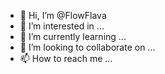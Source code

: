 - 👋 Hi, I’m @FlowFlava
- 👀 I’m interested in ...
- 🌱 I’m currently learning ...
- 💞️ I’m looking to collaborate on ...
- 📫 How to reach me ...

<!---
FlowFlava/FlowFlava is a ✨ special ✨ repository because its `README.md` (this file) appears on your GitHub profile.
You can click the Preview link to take a look at your changes.
--->
